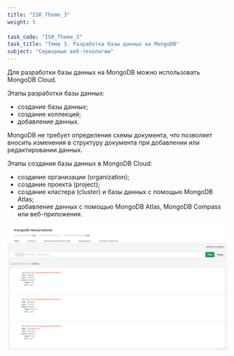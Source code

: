 ```yaml
---
title: "ISR_Theme_3"
weight: 5

task_code: "ISR_Theme_3"
task_title: "Тема 3. Разработка базы данных на MongoDB"
subject: "Серверные веб-техологии"
---
```


Для разработки базы данных на MongoDB можно использовать MongoDB Cloud.

Этапы разработки базы данных:

* создание базы данных;
* создание коллекций;
* добавление данных.

MongoDB не требует определения схемы документа, что позволяет вносить изменения в структуру документа при добавлении или редактировании данных.

Этапы создания базы данных в MongoDB Cloud:

* создание организации (organization);
* создание проекта (project);
* создание кластера (cluster) и базы данных с помощью MongoDB Atlas;
* добавление данных с помощью MongoDB Atlas, MongoDB Compass или веб-приложения.

![ИСР тема 3](./isr-3-screenshots/3-1.png)
